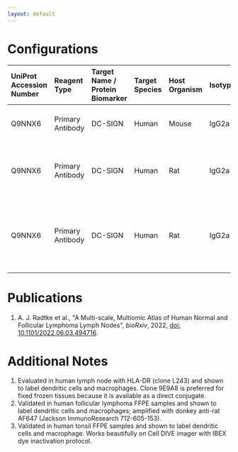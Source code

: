 ```yaml
---
layout: default
---
```


# Configurations

| UniProt Accession Number   | Reagent Type     | Target Name / Protein Biomarker   | Target Species   | Host Organism   | Isotype   | Clonality   | Vendor      | Catalog Number   | Conjugate    | RRID        | Availability   | Method                 | Tissue Preservation               | Target Tissue   | Tissue State        | Detergent         | Antigen Retrieval Conditions                                                               | Dye Inactivation Conditions   | Recommend   | Agree                                    | Disagree   | Contributor         | Notes       |
|:---------------------------|:-----------------|:----------------------------------|:-----------------|:----------------|:----------|:------------|:------------|:-----------------|:-------------|:------------|:---------------|:-----------------------|:----------------------------------|:----------------|:--------------------|:------------------|:-------------------------------------------------------------------------------------------|:------------------------------|:------------|:-----------------------------------------|:-----------|:--------------------|:------------|
| Q9NNX6                     | Primary Antibody | DC-SIGN                           | Human            | Mouse           | IgG2a     | DC28        | R&D Systems | MAB16211-SP      | Unconjugated | NA          | Stock          | Multiplexed 2D Imaging | 1:4 Cytofix/Cytoperm Fixed Frozen | Lymph Node      | NA                  | 0.3% Triton-X-100 | NA                                                                                         | NA                            | Yes         | [0000-0003-4379-8967](https://orcid.org/0000-0003-4379-8967)                      | NA         | [0000-0003-4379-8967](https://orcid.org/0000-0003-4379-8967) | [1](#notes) |
| Q9NNX6                     | Primary Antibody | DC-SIGN                           | Human            | Rat             | IgG2a     | h209        | LSBio       | LS-B3782         | Unconjugated | AB_10689801 | Stock          | Multiplexed 2D Imaging | FFPE                              | Lymph Node      | Follicular Lymphoma | 0.3% Triton-X-100 | pH 6 for 40 minutes at 95C (AR6 Akoya Biosciences AR600250ML)                              | NA                            | Yes         | [0000-0003-4379-8967](https://orcid.org/0000-0003-4379-8967) [[1](#publications)] | NA         | [0000-0003-4379-8967](https://orcid.org/0000-0003-4379-8967) | [2](#notes) |
| Q9NNX6                     | Primary Antibody | DC-SIGN                           | Human            | Rat             | IgG2a     | h209        | LSBio       | LS-B3782         | Unconjugated | AB_10689801 | Stock          | Cell DIVE-IBEX         | FFPE                              | Tonsil          | NA                  | 0.3% Triton-X-100 | pH 6 for 30 minutes ER1 (AF9961) and pH 9 for 30 minutes ER2 (AF9640) using the Leica Bond | NA                            | Yes         | [0000-0003-4379-8967](https://orcid.org/0000-0003-4379-8967)                      | NA         | [0000-0003-4379-8967](https://orcid.org/0000-0003-4379-8967) | [3](#notes) |

# Publications

<a name="publications"></a>
1. A. J. Radtke et al., "A Multi-scale, Multiomic Atlas of Human Normal and Follicular Lymphoma Lymph Nodes", *bioRxiv*, 2022, [doi: 10.1101/2022.06.03.494716](https://doi.org/10.1101/2022.06.03.494716).


# Additional Notes

<a name="notes"></a>
1. Evaluated in human lymph node with HLA-DR (clone L243) and shown to label dendritic cells and macrophages. Clone 9E9A8 is preferred for fixed frozen tissues because it is available as a direct conjugate.
2. Validated in human follicular lymphoma FFPE samples and shown to label dendritic cells and macrophages; amplified with donkey anti-rat AF647 (Jackson ImmunoResearch 712-605-153).
3. Validated in human tonsil FFPE samples and shown to label dendritic cells and macrophage. Works beautifully on Cell DIVE imager with IBEX dye inactivation protocol.

